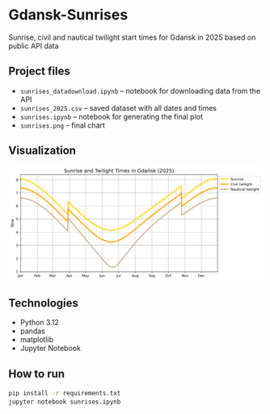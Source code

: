 # Gdansk-Sunrises
Sunrise, civil and nautical twilight start times for Gdansk in 2025 based on public API data

## Project files
- `sunrises_datadownload.ipynb` – notebook for downloading data from the API
- `sunrises_2025.csv` – saved dataset with all dates and times  
- `sunrises.ipynb` – notebook for generating the final plot  
- `sunrises.png` – final chart

## Visualization
![Sunrise, civil, nautical twilights](sunrises.png)

## Technologies
- Python 3.12
- pandas
- matplotlib
- Jupyter Notebook

## How to run
```bash
pip install -r requirements.txt
jupyter notebook sunrises.ipynb
